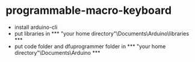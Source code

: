 # programmable-macro-keyboard

* install arduino-cli
* put libraries in *** "your home directory"\Documents\Arduino\libraries ***
* put code folder and dfuprogrammer folder in  ***  "your home directory"\Documents\Arduino  ***
